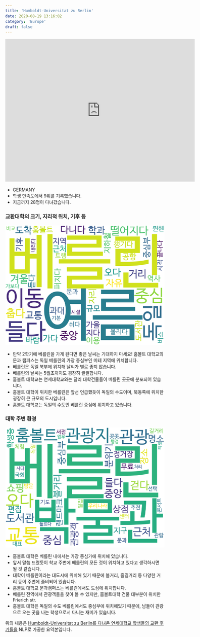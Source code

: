 ```yaml
---
title: 'Humboldt-Universitat zu Berlin'
date: 2020-08-19 13:16:02
category: 'Europe'
draft: false
---
```


<iframe
width="600"
height="450"
frameborder="0" style="border:0"
src="https://www.google.com/maps/embed/v1/place?key=AIzaSyC9e1AME-pVmWC4hBpFdu5S4dKzyepa3HQ&q=Humboldt-Universitat+zu+Berlin&center=52.517883,13.3936551&zoom=14" allowfullscreen>
</iframe>


* GERMANY
* 학생 만족도에서 9위를 기록했습니다.
* 지금까지 28명이 다녀갔습니다. 

### 교환대학의 크기, 지리적 위치, 기후 등

![gen_info-WordCloud](../univ_wordclouds_okt/gen_info/DE000017_gen_info_okt.png)

* 만약 2학기에 베를린을 가게 된다면 좋은 날씨는 기대하지 마세요! 훔볼트 대학교의 문과 캠퍼스는 독일 베를린의 가장 중심부인 미테 지역에 위치합니다.
* 베를린은 독일 북부에 위치해 날씨가 별로 좋지 않습니다.
* 베를린의 날씨는 5월초까지도 굉장히 쌀쌀합니다.
* 훔볼트 대학교는 연세대학교와는 달리 대학건물들이 베를린 곳곳에 분포되어 있습니다.
* 훔볼트 대학이 위치한 베를린은 앞선 언급했듯이 독일의 수도이며, 북동쪽에 위치한 굉장히 큰 규모의 도시입니다.
* 훔볼트 대학교는 독일의 수도인 베를린 중심에 위치하고 있습니다.


### 대학 주변 환경

![env_info-WordCloud](../univ_wordclouds_okt/env_info/DE000017_env_info_okt.png)

* 훔볼트 대학은 베를린 내에서는 가장 중심가에 위치해 있습니다.
* 앞서 말씀 드렸듯이 학교 주변에 베를린의 모든 것이 위치하고 있다고 생각하시면 될 것 같습니다.
* 대학이 베를린이라는 대도시에 위치해 있기 때문에 볼거리, 즐길거리 등 다양한 거리 등이 주변에 즐비되어 있습니다.
* 훔볼트 대학교 문과캠퍼스는 베를린에서도 도심에 위치합니다.
* 베를린 전역에서 관광객들을 찾아 볼 수 있지만, 훔볼트대학 건물 대부분이 위치한 Frierich str.
* 훔볼트 대학은 독일의 수도 베를린에서도 중심부에 위치해있기 때문에, 남들이 관광으로 오는 곳을 나는 학생으로서 다니는 재미가 있습니다.


위의 내용은 [Humboldt-Universitat zu Berlin를 다녀온 연세대학교 학생들의 교환 후기들을](http://oia.yonsei.ac.kr/partner/expReport.asp?ucode=DE000017&bgbn=A) NLP로 가공한 요약본입니다. 
